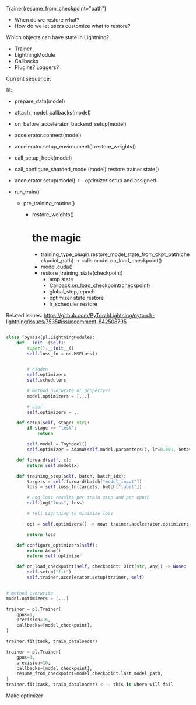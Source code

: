 Trainer(resume_from_checkpoint="path")


- When do we restore what?
- How do we let users customize what to restore?


Which objects can have state in Lightning?
- Trainer
- LightningModule
- Callbacks
- Plugins? Loggers?


Current sequence:

fit:
- prepare_data(model)
- attach_model_callbacks(model)
- on_before_accelerator_backend_setup(model)
- accelerator.connect(model)
- accelerator.setup_environment()
  restore_weights()
- call_setup_hook(model)
- call_configure_sharded_model(model)
  restore trainer state()
- accelerator.setup(model)  <-- optimizer setup and assigned

- run_train()
    - pre_training_routine()
        - restore_weights()

            # the magic
            - training_type_plugin.restore_model_state_from_ckpt_path(checkpoint_path)  -> calls model.on_load_checkpoint()
            - model.cuda()
            - restore_training_state(checkpoint)
                - amp state
                - Callback.on_load_checkpoint(checkpoint)
                - global_step, epoch
                - optimizer state restore
                - lr_scheduler restore





Related issues:
https://github.com/PyTorchLightning/pytorch-lightning/issues/7535#issuecomment-842508795


```python

class ToyTask(pl.LightningModule):
    def __init__(self):
        super().__init__()
        self.loss_fn = nn.MSELoss()


        # hidden
        self.optimizers
        self.schedulers

        # method overwrite or property??
        model.optimizers = [...]

        # user
        self.optimizers = ..

    def setup(self, stage: str):
        if stage == "test":
            return

        self.model = ToyModel()
        self.optimizer = AdamW(self.model.parameters(), lr=0.001, betas=[0.9, 0.999], eps=1.0e-08, weight_decay=0, amsgrad=False)

    def forward(self, x):
        return self.model(x)

    def training_step(self, batch, batch_idx):
        targets = self.forward(batch["model_input"])
        loss = self.loss_fn(targets, batch["label"])

        # Log loss results per train step and per epoch
        self.log("loss", loss)

        # Tell Lightning to minimize loss

        opt = self.optimizers() -> now: trainer.accleerator.optimizers

        return loss

    def configure_optimizers(self):
        return Adam()
        return self.optimizer

    def on_load_checkpoint(self, checkpoint: Dict[str, Any]) -> None:
        self.setup("fit")
        self.trainer.accelerator.setup(trainer, self)


# method overwrite
model.optimizers = [...]

trainer = pl.Trainer(
    gpus=1,
    precision=16,
    callbacks=[model_checkpoint],
)

trainer.fit(task, train_dataloader)

trainer = pl.Trainer(
    gpus=1,
    precision=16,
    callbacks=[model_checkpoint],
    resume_from_checkpoint=model_checkpoint.last_model_path,
)
trainer.fit(task, train_dataloader) <--- this is where will fail

```


Make optimizer
